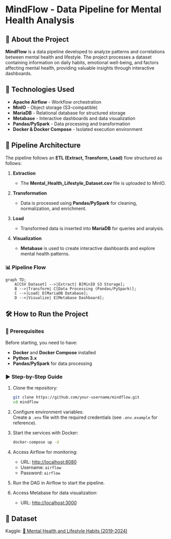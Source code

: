 # MindFlow - Data Pipeline for Mental Health Analysis  

## 📌 About the Project  
**MindFlow** is a data pipeline developed to analyze patterns and correlations between mental health and lifestyle. The project processes a dataset containing information on daily habits, emotional well-being, and factors affecting mental health, providing valuable insights through interactive dashboards.  

## 🚀 Technologies Used  
- **Apache Airflow** - Workflow orchestration  
- **MinIO** - Object storage (S3-compatible)  
- **MariaDB** - Relational database for structured storage  
- **Metabase** - Interactive dashboards and data visualization  
- **Pandas/PySpark** - Data processing and transformation  
- **Docker & Docker Compose** - Isolated execution environment  

## 🔧 Pipeline Architecture  
The pipeline follows an **ETL (Extract, Transform, Load)** flow structured as follows:  

1. **Extraction**  
   - The **Mental_Health_Lifestyle_Dataset.csv** file is uploaded to MinIO.  

2. **Transformation**  
   - Data is processed using **Pandas/PySpark** for cleaning, normalization, and enrichment.  

3. **Load**  
   - Transformed data is inserted into **MariaDB** for queries and analysis.  

4. **Visualization**  
   - **Metabase** is used to create interactive dashboards and explore mental health patterns.  

### 📊 Pipeline Flow  
```mermaid
graph TD;
    A[CSV Dataset] -->|Extract| B[MinIO S3 Storage];
    B -->|Transform| C[Data Processing (Pandas/PySpark)];
    C -->|Load| D[MariaDB Database];
    D -->|Visualize| E[Metabase Dashboard];
```

## 🛠️ How to Run the Project  

### 📂 Prerequisites  
Before starting, you need to have:  
- **Docker** and **Docker Compose** installed  
- **Python 3.x**  
- **Pandas/PySpark** for data processing  

### ▶️ Step-by-Step Guide  

1. Clone the repository:  
   ```bash
   git clone https://github.com/your-username/mindflow.git
   cd mindflow
   ```

2. Configure environment variables:  
   Create a `.env` file with the required credentials (see `.env.example` for reference).  

3. Start the services with Docker:  
   ```bash
   docker-compose up -d
   ```

4. Access Airflow for monitoring:  
   - URL: [http://localhost:8080](http://localhost:8080)  
   - Username: `airflow`  
   - Password: `airflow`  

5. Run the DAG in Airflow to start the pipeline.  

6. Access Metabase for data visualization:  
   - URL: [http://localhost:3000](http://localhost:3000)  

## 📜 Dataset  
Kaggle: [🧠 Mental Health and Lifestyle Habits (2019-2024)](https://www.kaggle.com/datasets/atharvasoundankar/mental-health-and-lifestyle-habits-2019-2024) 
